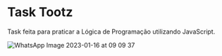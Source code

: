# Task Tootz

Task feita para praticar a Lógica de Programação utilizando JavaScript.

![WhatsApp Image 2023-01-16 at 09 09 37](https://user-images.githubusercontent.com/91023162/212995683-a4b9eabc-9eba-417b-99f6-f6ef27625ccd.jpeg)
